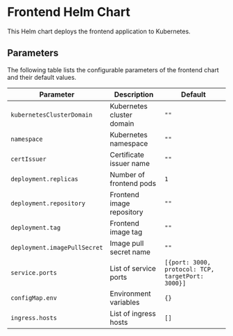 # Frontend Helm Chart

This Helm chart deploys the frontend application to Kubernetes.

## Parameters

The following table lists the configurable parameters of the frontend chart and their default values.

| Parameter | Description | Default |
|-----------|-------------|---------|
| `kubernetesClusterDomain` | Kubernetes cluster domain | `""` |
| `namespace` | Kubernetes namespace | `""` |
| `certIssuer` | Certificate issuer name | `""` |
| `deployment.replicas` | Number of frontend pods | `1` |
| `deployment.repository` | Frontend image repository | `""` |
| `deployment.tag` | Frontend image tag | `""` |
| `deployment.imagePullSecret` | Image pull secret name | `""` |
| `service.ports` | List of service ports | `[{port: 3000, protocol: TCP, targetPort: 3000}]` |
| `configMap.env` | Environment variables | `{}` |
| `ingress.hosts` | List of ingress hosts | `[]` |